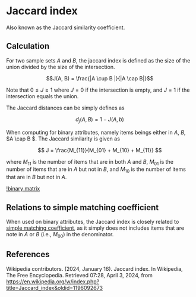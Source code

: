 # Jaccard index

Also known as the Jaccard similarity coefficient.

## Calculation

For two sample sets $A$ and $B$, the jaccard index is defined as the
size of the union divided by the size of the intersection.

$$J(A, B) = \frac{|A \cup B |}{|A \cap B|}$$

Note that $0 \le J \ge 1$ where $J=0$ if the intersection is empty, and
$J=1$ if the intersection equals the union.


The Jaccard distances can be simply defines as

$$ d_{j}(A, B) = 1 - J(A, b) $$

When computing for binary attributes, namely items beings either in $A$,
$B$, $A \cap B $. The Jaccard similarity is given as

$$ J = \frac{M_{11}}{M_{01} + M_{10} + M_{11}} $$

where $M_{11}$ is the number of items that are in both $A$ and $B$, $M_{01}$
is the number of items that are in $A$ but not in $B$, and $M_{10}$ is the
number of items that are in $B$ but not in $A$.

[!binary matrix](binary_matrix.png)

## Relations to simple matching coefficient

When used on binary attributes, the Jaccard index is closely related to 
[simple matching coefficient](../104), as it simply does
not includes items that are note in $A$ or $B$ (i.e., $M_{00}$) in the
denominator.

## References

Wikipedia contributors. (2024, January 16). Jaccard index. In Wikipedia, The Free Encyclopedia. Retrieved 07:28, April 3, 2024, from <https://en.wikipedia.org/w/index.php?title=Jaccard_index&oldid=1196092673>
